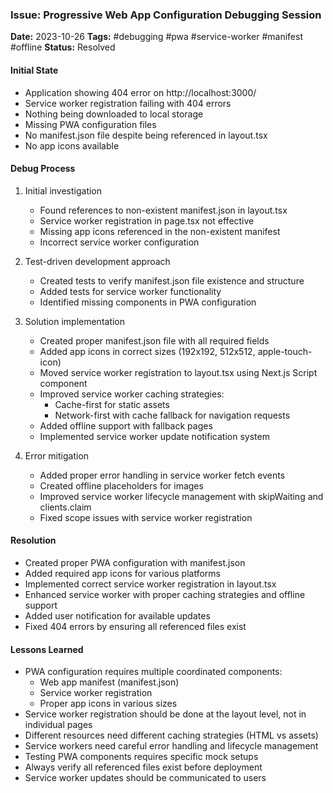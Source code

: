 ### Issue: Progressive Web App Configuration Debugging Session
**Date:** 2023-10-26
**Tags:** #debugging #pwa #service-worker #manifest #offline
**Status:** Resolved

#### Initial State
- Application showing 404 error on http://localhost:3000/
- Service worker registration failing with 404 errors
- Nothing being downloaded to local storage
- Missing PWA configuration files
- No manifest.json file despite being referenced in layout.tsx
- No app icons available

#### Debug Process
1. Initial investigation
   - Found references to non-existent manifest.json in layout.tsx
   - Service worker registration in page.tsx not effective
   - Missing app icons referenced in the non-existent manifest
   - Incorrect service worker configuration

2. Test-driven development approach
   - Created tests to verify manifest.json file existence and structure
   - Added tests for service worker functionality
   - Identified missing components in PWA configuration

3. Solution implementation
   - Created proper manifest.json file with all required fields
   - Added app icons in correct sizes (192x192, 512x512, apple-touch-icon)
   - Moved service worker registration to layout.tsx using Next.js Script component
   - Improved service worker caching strategies:
     - Cache-first for static assets
     - Network-first with cache fallback for navigation requests
   - Added offline support with fallback pages
   - Implemented service worker update notification system

4. Error mitigation
   - Added proper error handling in service worker fetch events
   - Created offline placeholders for images
   - Improved service worker lifecycle management with skipWaiting and clients.claim
   - Fixed scope issues with service worker registration

#### Resolution
- Created proper PWA configuration with manifest.json
- Added required app icons for various platforms
- Implemented correct service worker registration in layout.tsx
- Enhanced service worker with proper caching strategies and offline support
- Added user notification for available updates
- Fixed 404 errors by ensuring all referenced files exist

#### Lessons Learned
- PWA configuration requires multiple coordinated components:
  - Web app manifest (manifest.json)
  - Service worker registration
  - Proper app icons in various sizes
- Service worker registration should be done at the layout level, not in individual pages
- Different resources need different caching strategies (HTML vs assets)
- Service workers need careful error handling and lifecycle management
- Testing PWA components requires specific mock setups
- Always verify all referenced files exist before deployment
- Service worker updates should be communicated to users
